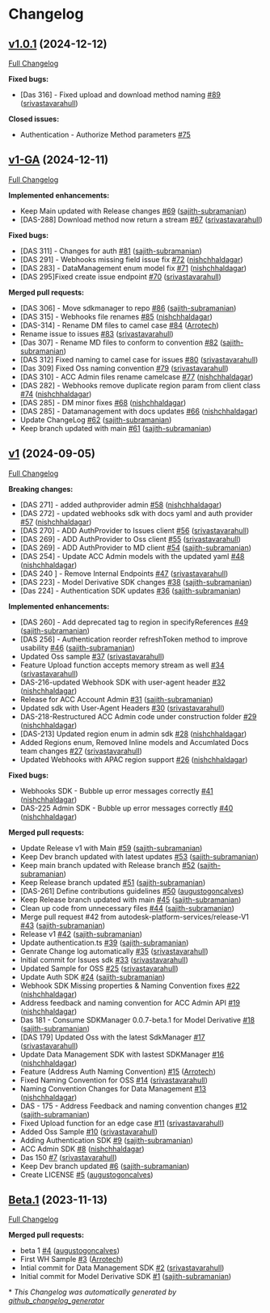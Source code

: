 # Changelog

## [v1.0.1](https://github.com/autodesk-platform-services/aps-sdk-node/tree/v1.0.1) (2024-12-12)

[Full Changelog](https://github.com/autodesk-platform-services/aps-sdk-node/compare/v1-GA...v1.0.1)

**Fixed bugs:**

- \[Das 316\] - Fixed upload and download method naming  [\#89](https://github.com/autodesk-platform-services/aps-sdk-node/pull/89) ([srivastavarahull](https://github.com/srivastavarahull))

**Closed issues:**

- Authentication - Authorize Method parameters [\#75](https://github.com/autodesk-platform-services/aps-sdk-node/issues/75)

## [v1-GA](https://github.com/autodesk-platform-services/aps-sdk-node/tree/v1-GA) (2024-12-11)

[Full Changelog](https://github.com/autodesk-platform-services/aps-sdk-node/compare/v1...v1-GA)

**Implemented enhancements:**

- Keep Main updated with Release changes [\#69](https://github.com/autodesk-platform-services/aps-sdk-node/pull/69) ([sajith-subramanian](https://github.com/sajith-subramanian))
- \[DAS-288\] Download method now return a stream [\#67](https://github.com/autodesk-platform-services/aps-sdk-node/pull/67) ([srivastavarahull](https://github.com/srivastavarahull))

**Fixed bugs:**

- \[DAS 311\] - Changes for auth [\#81](https://github.com/autodesk-platform-services/aps-sdk-node/pull/81) ([sajith-subramanian](https://github.com/sajith-subramanian))
- \[DAS 291\] - Webhooks missing field issue fix [\#72](https://github.com/autodesk-platform-services/aps-sdk-node/pull/72) ([nishchhaldagar](https://github.com/nishchhaldagar))
- \[DAS 283\] - DataManagement enum model fix [\#71](https://github.com/autodesk-platform-services/aps-sdk-node/pull/71) ([nishchhaldagar](https://github.com/nishchhaldagar))
- \[DAS 295\]Fixed create issue endpoint [\#70](https://github.com/autodesk-platform-services/aps-sdk-node/pull/70) ([srivastavarahull](https://github.com/srivastavarahull))

**Merged pull requests:**

- \[DAS 306\] - Move sdkmanager to repo [\#86](https://github.com/autodesk-platform-services/aps-sdk-node/pull/86) ([sajith-subramanian](https://github.com/sajith-subramanian))
- \[DAS 315\] - Webhooks file renames [\#85](https://github.com/autodesk-platform-services/aps-sdk-node/pull/85) ([nishchhaldagar](https://github.com/nishchhaldagar))
- \[DAS-314\] - Rename DM files to camel case [\#84](https://github.com/autodesk-platform-services/aps-sdk-node/pull/84) ([Arrotech](https://github.com/Arrotech))
- Rename issue to issues [\#83](https://github.com/autodesk-platform-services/aps-sdk-node/pull/83) ([srivastavarahull](https://github.com/srivastavarahull))
- \[Das 307\] - Rename MD files to conform to convention [\#82](https://github.com/autodesk-platform-services/aps-sdk-node/pull/82) ([sajith-subramanian](https://github.com/sajith-subramanian))
- \[DAS 312\] Fixed naming to camel case for issues [\#80](https://github.com/autodesk-platform-services/aps-sdk-node/pull/80) ([srivastavarahull](https://github.com/srivastavarahull))
- \[Das 309\] Fixed Oss naming convention [\#79](https://github.com/autodesk-platform-services/aps-sdk-node/pull/79) ([srivastavarahull](https://github.com/srivastavarahull))
- \[DAS 310\] - ACC Admin files rename camelcase [\#77](https://github.com/autodesk-platform-services/aps-sdk-node/pull/77) ([nishchhaldagar](https://github.com/nishchhaldagar))
- \[DAS 282\] - Webhooks remove duplicate region param from client class [\#74](https://github.com/autodesk-platform-services/aps-sdk-node/pull/74) ([nishchhaldagar](https://github.com/nishchhaldagar))
- \[DAS 285\] - DM minor fixes [\#68](https://github.com/autodesk-platform-services/aps-sdk-node/pull/68) ([nishchhaldagar](https://github.com/nishchhaldagar))
- \[DAS 285\] - Datamanagement with docs updates [\#66](https://github.com/autodesk-platform-services/aps-sdk-node/pull/66) ([nishchhaldagar](https://github.com/nishchhaldagar))
- Update ChangeLog [\#62](https://github.com/autodesk-platform-services/aps-sdk-node/pull/62) ([sajith-subramanian](https://github.com/sajith-subramanian))
- Keep branch updated with main [\#61](https://github.com/autodesk-platform-services/aps-sdk-node/pull/61) ([sajith-subramanian](https://github.com/sajith-subramanian))

## [v1](https://github.com/autodesk-platform-services/aps-sdk-node/tree/v1) (2024-09-05)

[Full Changelog](https://github.com/autodesk-platform-services/aps-sdk-node/compare/Beta.1...v1)

**Breaking changes:**

- \[DAS 271\] - added authprovider admin [\#58](https://github.com/autodesk-platform-services/aps-sdk-node/pull/58) ([nishchhaldagar](https://github.com/nishchhaldagar))
- \[DAS 272\] - updated webhooks sdk with docs yaml and auth provider [\#57](https://github.com/autodesk-platform-services/aps-sdk-node/pull/57) ([nishchhaldagar](https://github.com/nishchhaldagar))
- \[DAS 270\] - ADD AuthProvider to Issues client [\#56](https://github.com/autodesk-platform-services/aps-sdk-node/pull/56) ([srivastavarahull](https://github.com/srivastavarahull))
- \[DAS 269\] - ADD AuthProvider to Oss client [\#55](https://github.com/autodesk-platform-services/aps-sdk-node/pull/55) ([srivastavarahull](https://github.com/srivastavarahull))
- \[DAS 269\] - ADD AuthProvider to MD client [\#54](https://github.com/autodesk-platform-services/aps-sdk-node/pull/54) ([sajith-subramanian](https://github.com/sajith-subramanian))
- \[DAS 254\] - Update ACC Admin models with the updated yaml [\#48](https://github.com/autodesk-platform-services/aps-sdk-node/pull/48) ([nishchhaldagar](https://github.com/nishchhaldagar))
- \[DAS 240 \] - Remove Internal Endpoints [\#47](https://github.com/autodesk-platform-services/aps-sdk-node/pull/47) ([srivastavarahull](https://github.com/srivastavarahull))
- \[DAS 223\] - Model Derivative SDK changes [\#38](https://github.com/autodesk-platform-services/aps-sdk-node/pull/38) ([sajith-subramanian](https://github.com/sajith-subramanian))
- \[Das 224\] - Authentication SDK updates [\#36](https://github.com/autodesk-platform-services/aps-sdk-node/pull/36) ([sajith-subramanian](https://github.com/sajith-subramanian))

**Implemented enhancements:**

- \[DAS 260\] - Add deprecated tag to region in specifyReferences [\#49](https://github.com/autodesk-platform-services/aps-sdk-node/pull/49) ([sajith-subramanian](https://github.com/sajith-subramanian))
- \[DAS 256\] - Authentication reorder refreshToken method to improve usability [\#46](https://github.com/autodesk-platform-services/aps-sdk-node/pull/46) ([sajith-subramanian](https://github.com/sajith-subramanian))
- Updated Oss sample [\#37](https://github.com/autodesk-platform-services/aps-sdk-node/pull/37) ([srivastavarahull](https://github.com/srivastavarahull))
- Feature Upload function accepts memory stream as well [\#34](https://github.com/autodesk-platform-services/aps-sdk-node/pull/34) ([srivastavarahull](https://github.com/srivastavarahull))
- DAS-216-updated Webhook SDK with user-agent header [\#32](https://github.com/autodesk-platform-services/aps-sdk-node/pull/32) ([nishchhaldagar](https://github.com/nishchhaldagar))
- Release for ACC Account Admin [\#31](https://github.com/autodesk-platform-services/aps-sdk-node/pull/31) ([sajith-subramanian](https://github.com/sajith-subramanian))
- Updated sdk with User-Agent Headers [\#30](https://github.com/autodesk-platform-services/aps-sdk-node/pull/30) ([srivastavarahull](https://github.com/srivastavarahull))
- DAS-218-Restructured ACC Admin code under construction folder [\#29](https://github.com/autodesk-platform-services/aps-sdk-node/pull/29) ([nishchhaldagar](https://github.com/nishchhaldagar))
- \[DAS-213\] Updated region enum in admin sdk [\#28](https://github.com/autodesk-platform-services/aps-sdk-node/pull/28) ([nishchhaldagar](https://github.com/nishchhaldagar))
- Added Regions enum, Removed Inline models and Accumlated Docs team changes [\#27](https://github.com/autodesk-platform-services/aps-sdk-node/pull/27) ([srivastavarahull](https://github.com/srivastavarahull))
- Updated Webhooks with APAC region support [\#26](https://github.com/autodesk-platform-services/aps-sdk-node/pull/26) ([nishchhaldagar](https://github.com/nishchhaldagar))

**Fixed bugs:**

- Webhooks SDK - Bubble up error messages correctly [\#41](https://github.com/autodesk-platform-services/aps-sdk-node/pull/41) ([nishchhaldagar](https://github.com/nishchhaldagar))
- DAS-225 Admin SDK - Bubble up error messages correctly [\#40](https://github.com/autodesk-platform-services/aps-sdk-node/pull/40) ([nishchhaldagar](https://github.com/nishchhaldagar))

**Merged pull requests:**

- Update Release v1 with Main [\#59](https://github.com/autodesk-platform-services/aps-sdk-node/pull/59) ([sajith-subramanian](https://github.com/sajith-subramanian))
- Keep Dev branch updated with latest updates [\#53](https://github.com/autodesk-platform-services/aps-sdk-node/pull/53) ([sajith-subramanian](https://github.com/sajith-subramanian))
- Keep main branch updated with Release branch [\#52](https://github.com/autodesk-platform-services/aps-sdk-node/pull/52) ([sajith-subramanian](https://github.com/sajith-subramanian))
- Keep Release branch updated [\#51](https://github.com/autodesk-platform-services/aps-sdk-node/pull/51) ([sajith-subramanian](https://github.com/sajith-subramanian))
- \[DAS-261\] Define contributions guidelines [\#50](https://github.com/autodesk-platform-services/aps-sdk-node/pull/50) ([augustogoncalves](https://github.com/augustogoncalves))
- Keep Release branch updated with main  [\#45](https://github.com/autodesk-platform-services/aps-sdk-node/pull/45) ([sajith-subramanian](https://github.com/sajith-subramanian))
- Clean up code from unnecessary files [\#44](https://github.com/autodesk-platform-services/aps-sdk-node/pull/44) ([sajith-subramanian](https://github.com/sajith-subramanian))
- Merge pull request \#42 from autodesk-platform-services/release-V1 [\#43](https://github.com/autodesk-platform-services/aps-sdk-node/pull/43) ([sajith-subramanian](https://github.com/sajith-subramanian))
- Release v1 [\#42](https://github.com/autodesk-platform-services/aps-sdk-node/pull/42) ([sajith-subramanian](https://github.com/sajith-subramanian))
- Update authentication.ts [\#39](https://github.com/autodesk-platform-services/aps-sdk-node/pull/39) ([sajith-subramanian](https://github.com/sajith-subramanian))
- Genrate Change log automatically [\#35](https://github.com/autodesk-platform-services/aps-sdk-node/pull/35) ([srivastavarahull](https://github.com/srivastavarahull))
- Initial commit for Issues sdk [\#33](https://github.com/autodesk-platform-services/aps-sdk-node/pull/33) ([srivastavarahull](https://github.com/srivastavarahull))
- Updated Sample for OSS [\#25](https://github.com/autodesk-platform-services/aps-sdk-node/pull/25) ([srivastavarahull](https://github.com/srivastavarahull))
- Update Auth SDK [\#24](https://github.com/autodesk-platform-services/aps-sdk-node/pull/24) ([sajith-subramanian](https://github.com/sajith-subramanian))
- Webhook SDK Missing properties & Naming Convention fixes [\#22](https://github.com/autodesk-platform-services/aps-sdk-node/pull/22) ([nishchhaldagar](https://github.com/nishchhaldagar))
- Address feedback and naming convention for ACC Admin API [\#19](https://github.com/autodesk-platform-services/aps-sdk-node/pull/19) ([nishchhaldagar](https://github.com/nishchhaldagar))
- Das 181 - Consume SDKManager 0.0.7-beta.1 for Model Derivative [\#18](https://github.com/autodesk-platform-services/aps-sdk-node/pull/18) ([sajith-subramanian](https://github.com/sajith-subramanian))
- \[DAS 179\] Updated Oss with the latest SdkManager [\#17](https://github.com/autodesk-platform-services/aps-sdk-node/pull/17) ([srivastavarahull](https://github.com/srivastavarahull))
- Update Data Management SDK with lastest SDKManager [\#16](https://github.com/autodesk-platform-services/aps-sdk-node/pull/16) ([nishchhaldagar](https://github.com/nishchhaldagar))
- Feature \(Address Auth Naming Convention\) [\#15](https://github.com/autodesk-platform-services/aps-sdk-node/pull/15) ([Arrotech](https://github.com/Arrotech))
- Fixed Naming Convention for OSS [\#14](https://github.com/autodesk-platform-services/aps-sdk-node/pull/14) ([srivastavarahull](https://github.com/srivastavarahull))
- Naming Convention Changes for Data Management [\#13](https://github.com/autodesk-platform-services/aps-sdk-node/pull/13) ([nishchhaldagar](https://github.com/nishchhaldagar))
- DAS - 175 - Address Feedback and naming convention changes [\#12](https://github.com/autodesk-platform-services/aps-sdk-node/pull/12) ([sajith-subramanian](https://github.com/sajith-subramanian))
- Fixed Upload function for an edge case [\#11](https://github.com/autodesk-platform-services/aps-sdk-node/pull/11) ([srivastavarahull](https://github.com/srivastavarahull))
- Added Oss Sample [\#10](https://github.com/autodesk-platform-services/aps-sdk-node/pull/10) ([srivastavarahull](https://github.com/srivastavarahull))
- Adding Authentication SDK [\#9](https://github.com/autodesk-platform-services/aps-sdk-node/pull/9) ([sajith-subramanian](https://github.com/sajith-subramanian))
- ACC Admin SDK [\#8](https://github.com/autodesk-platform-services/aps-sdk-node/pull/8) ([nishchhaldagar](https://github.com/nishchhaldagar))
- Das 150 [\#7](https://github.com/autodesk-platform-services/aps-sdk-node/pull/7) ([srivastavarahull](https://github.com/srivastavarahull))
- Keep Dev branch updated [\#6](https://github.com/autodesk-platform-services/aps-sdk-node/pull/6) ([sajith-subramanian](https://github.com/sajith-subramanian))
- Create LICENSE [\#5](https://github.com/autodesk-platform-services/aps-sdk-node/pull/5) ([augustogoncalves](https://github.com/augustogoncalves))

## [Beta.1](https://github.com/autodesk-platform-services/aps-sdk-node/tree/Beta.1) (2023-11-13)

[Full Changelog](https://github.com/autodesk-platform-services/aps-sdk-node/compare/149664bb6e3676f1aae7858a67c10df0308fe70f...Beta.1)

**Merged pull requests:**

- beta 1 [\#4](https://github.com/autodesk-platform-services/aps-sdk-node/pull/4) ([augustogoncalves](https://github.com/augustogoncalves))
- First WH Sample [\#3](https://github.com/autodesk-platform-services/aps-sdk-node/pull/3) ([Arrotech](https://github.com/Arrotech))
- Intial commit for Data Management SDK [\#2](https://github.com/autodesk-platform-services/aps-sdk-node/pull/2) ([srivastavarahull](https://github.com/srivastavarahull))
- Initial commit for Model Derivative SDK [\#1](https://github.com/autodesk-platform-services/aps-sdk-node/pull/1) ([sajith-subramanian](https://github.com/sajith-subramanian))



\* *This Changelog was automatically generated by [github_changelog_generator](https://github.com/github-changelog-generator/github-changelog-generator)*
